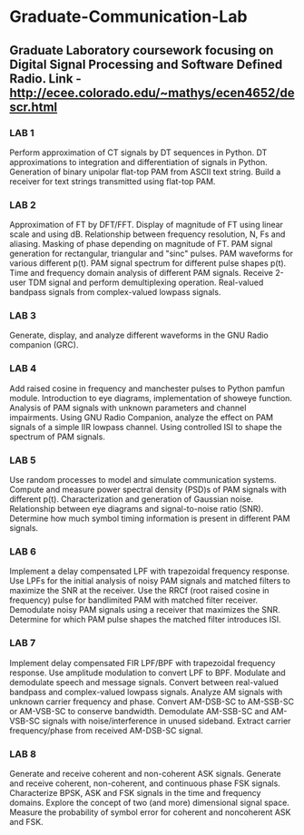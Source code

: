 # Graduate-Communication-Lab
Graduate Laboratory coursework  focusing on Digital Signal Processing and Software Defined Radio.  Link - http://ecee.colorado.edu/~mathys/ecen4652/descr.html
-----------------------------------------------------------------------------------------------

### LAB 1
Perform approximation of CT signals by DT sequences in Python.
DT approximations to integration and differentiation of signals in Python.
Generation of binary unipolar flat-top PAM from ASCII text string.
Build a receiver for text strings transmitted using flat-top PAM.

### LAB 2
Approximation of FT by DFT/FFT.
Display of magnitude of FT using linear scale and using dB.
Relationship between frequency resolution, N, Fs and aliasing.
Masking of phase depending on magnitude of FT.
PAM signal generation for rectangular, triangular and "sinc" pulses.
PAM waveforms for various different p(t).
PAM signal spectrum for different pulse shapes p(t).
Time and frequency domain analysis of different PAM signals.
Receive 2-user TDM signal and perform demultiplexing operation.
Real-valued bandpass signals from complex-valued lowpass signals.
   
### LAB 3
Generate, display, and analyze different waveforms in the GNU Radio companion (GRC).

### LAB 4
Add raised cosine in frequency and manchester pulses to Python pamfun module.
Introduction to eye diagrams, implementation of showeye function.
Analysis of PAM signals with unknown parameters and channel impairments.
Using GNU Radio Companion, analyze the effect on PAM signals of a simple IIR lowpass channel.
Using controlled ISI to shape the spectrum of PAM signals.

### LAB 5
Use random processes to model and simulate communication systems.
Compute and measure power spectral density (PSD)s of PAM signals with different p(t).
Characterization and generation of Gaussian noise.
Relationship between eye diagrams and signal-to-noise ratio (SNR).
Determine how much symbol timing information is present in different PAM signals.

### LAB 6
Implement a delay compensated LPF with trapezoidal frequency response.
Use LPFs for the initial analysis of noisy PAM signals and matched filters to maximize the SNR at the receiver.
Use the RRCf (root raised cosine in frequency) pulse for bandlimited PAM with matched filter receiver.
Demodulate noisy PAM signals using a receiver that maximizes the SNR.
Determine for which PAM pulse shapes the matched filter introduces ISI.

### LAB 7
Implement delay compensated FIR LPF/BPF with trapezoidal frequency response.
Use amplitude modulation to convert LPF to BPF.
Modulate and demodulate speech and message signals.
Convert between real-valued bandpass and complex-valued lowpass signals.
Analyze AM signals with unknown carrier frequency and phase.
Convert AM-DSB-SC to AM-SSB-SC or AM-VSB-SC to conserve bandwidth.
Demodulate AM-SSB-SC and AM-VSB-SC signals with noise/interference in unused sideband.
Extract carrier frequency/phase from received AM-DSB-SC signal.

### LAB 8
Generate and receive coherent and non-coherent ASK signals.
Generate and receive coherent, non-coherent, and continuous phase FSK signals.
Characterize BPSK, ASK and FSK signals in the time and frequency domains.
Explore the concept of two (and more) dimensional signal space.
Measure the probability of symbol error for coherent and noncoherent ASK and FSK.


